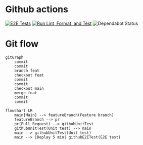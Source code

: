 # Github actions

[![E2E Tests](https://github.com/juanjosenavarro13/frontend-juanjosenavarroes/actions/workflows/E2E.yml/badge.svg?branch=main)](https://github.com/juanjosenavarro13/frontend-juanjosenavarroes/actions/workflows/E2E.yml)
[![Run Lint, Format, and Test](https://github.com/juanjosenavarro13/frontend-juanjosenavarroes/actions/workflows/CI.yml/badge.svg)](https://github.com/juanjosenavarro13/frontend-juanjosenavarroes/actions/workflows/CI.yml)
![Dependabot Status](https://api.dependabot.com/badges/status?host=github&repo=juanjosenavarro13/frontend-juanjosenavarroes)

# Git flow

```mermaid
gitGraph
    commit
    commit
    branch feat
    checkout feat
    commit
    commit
    checkout main
    merge feat
    commit
    commit
```

```mermaid
flowchart LR
    main[Main] --> featureBranch(Feature branch)
    featureBranch --> pr
    pr(Pull Request) --> githubUnitTest
    githubUnitTest(Unit test) --> main
    main --> githubUnitTest(Unit test)
    main --> |Deplay 5 min| githubE2ETest(E2E test)

```

